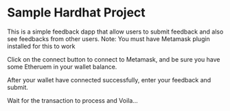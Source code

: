 # Sample Hardhat Project
This is  a simple feedback dapp that allow users to submit feedback and also see feedbacks from other users.
Note: You must have Metamask plugin installed for this to work

Click on the connect button to connect to Metamask, and be sure you have some Etheruem in your wallet balance.

After your wallet have connected successfully, enter your feedback and submit.

Wait for the transaction to process and Voila...

